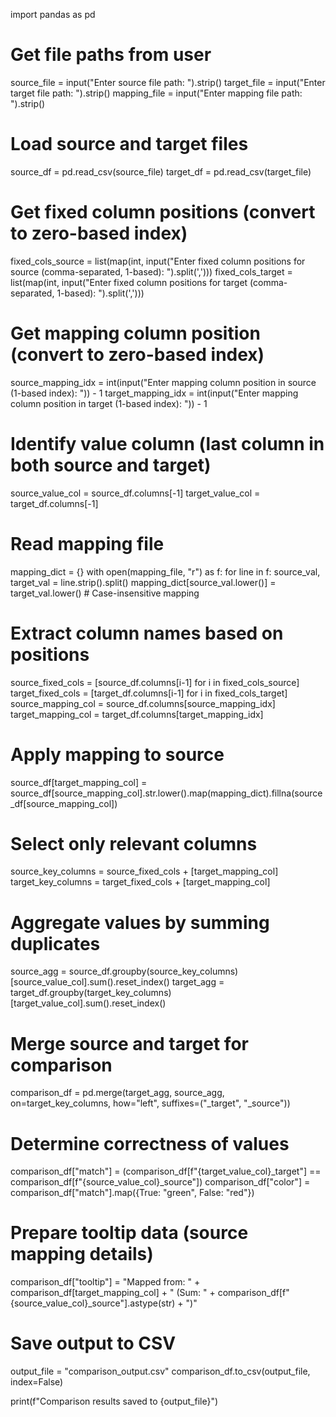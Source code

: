 import pandas as pd

# Get file paths from user
source_file = input("Enter source file path: ").strip()
target_file = input("Enter target file path: ").strip()
mapping_file = input("Enter mapping file path: ").strip()

# Load source and target files
source_df = pd.read_csv(source_file)
target_df = pd.read_csv(target_file)

# Get fixed column positions (convert to zero-based index)
fixed_cols_source = list(map(int, input("Enter fixed column positions for source (comma-separated, 1-based): ").split(',')))
fixed_cols_target = list(map(int, input("Enter fixed column positions for target (comma-separated, 1-based): ").split(',')))

# Get mapping column position (convert to zero-based index)
source_mapping_idx = int(input("Enter mapping column position in source (1-based index): ")) - 1
target_mapping_idx = int(input("Enter mapping column position in target (1-based index): ")) - 1

# Identify value column (last column in both source and target)
source_value_col = source_df.columns[-1]
target_value_col = target_df.columns[-1]

# Read mapping file
mapping_dict = {}
with open(mapping_file, "r") as f:
    for line in f:
        source_val, target_val = line.strip().split()
        mapping_dict[source_val.lower()] = target_val.lower()  # Case-insensitive mapping

# Extract column names based on positions
source_fixed_cols = [source_df.columns[i-1] for i in fixed_cols_source]
target_fixed_cols = [target_df.columns[i-1] for i in fixed_cols_target]
source_mapping_col = source_df.columns[source_mapping_idx]
target_mapping_col = target_df.columns[target_mapping_idx]

# Apply mapping to source
source_df[target_mapping_col] = source_df[source_mapping_col].str.lower().map(mapping_dict).fillna(source_df[source_mapping_col])

# Select only relevant columns
source_key_columns = source_fixed_cols + [target_mapping_col]
target_key_columns = target_fixed_cols + [target_mapping_col]

# Aggregate values by summing duplicates
source_agg = source_df.groupby(source_key_columns)[source_value_col].sum().reset_index()
target_agg = target_df.groupby(target_key_columns)[target_value_col].sum().reset_index()

# Merge source and target for comparison
comparison_df = pd.merge(target_agg, source_agg, on=target_key_columns, how="left", suffixes=("_target", "_source"))

# Determine correctness of values
comparison_df["match"] = (comparison_df[f"{target_value_col}_target"] == comparison_df[f"{source_value_col}_source"])
comparison_df["color"] = comparison_df["match"].map({True: "green", False: "red"})

# Prepare tooltip data (source mapping details)
comparison_df["tooltip"] = "Mapped from: " + comparison_df[target_mapping_col] + " (Sum: " + comparison_df[f"{source_value_col}_source"].astype(str) + ")"

# Save output to CSV
output_file = "comparison_output.csv"
comparison_df.to_csv(output_file, index=False)

print(f"Comparison results saved to {output_file}")

